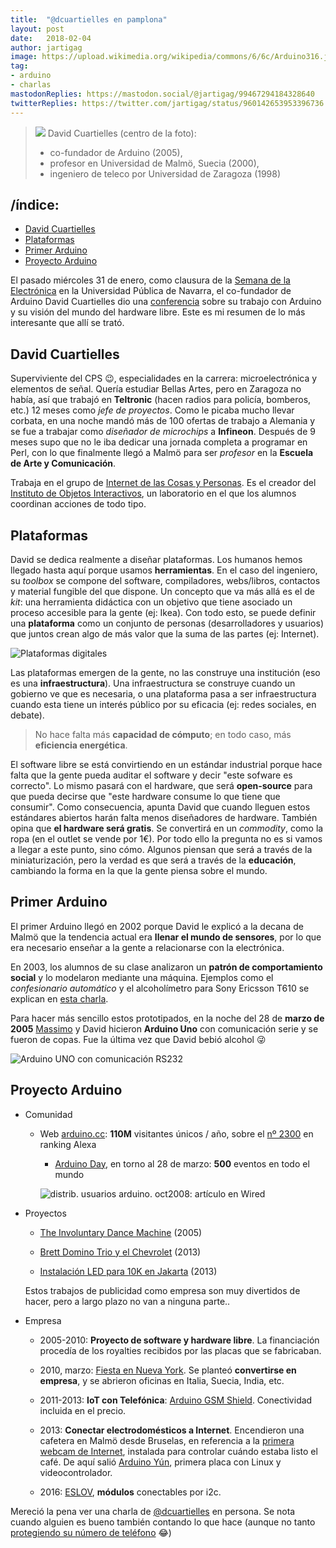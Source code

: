 ```yaml
---
title:  "@dcuartielles en pamplona"  
layout: post  
date:   2018-02-04  
author: jartigag
image: https://upload.wikimedia.org/wikipedia/commons/6/6c/Arduino316.jpg
tag:
- arduino
- charlas
mastodonReplies: https://mastodon.social/@jartigag/99467294184328640
twitterReplies: https://twitter.com/jartigag/status/960142653953396736
---
```


> ![](https://upload.wikimedia.org/wikipedia/commons/0/06/Arduino_team_Arduino_Summit_2008.jpg)  David Cuartielles (centro de la foto):  
> - co-fundador de Arduino (2005),  
> - profesor en Universidad de Malmö, Suecia (2000),  
> - ingeniero de teleco por Universidad de Zaragoza (1998)

## /índice:

- [David Cuartielles](#david-cuartielles)
- [Plataformas](#plataformas)
- [Primer Arduino](#primer-arduino)
- [Proyecto Arduino](#proyecto-arduino)

El pasado miércoles 31 de enero, como clausura de la [Semana de la Electrónica](https://sites.google.com/view/i2tec/semana-de-la-electronica) en la
Universidad Pública de Navarra, el co-fundador de Arduino David Cuartielles dio una
[conferencia](https://upnatv.unavarra.es/pub/david-cuartielles-arduino) sobre su trabajo con Arduino y su visión del mundo del hardware libre. Este
es mi resumen de lo más interesante que allí se trató.


## David Cuartielles

Superviviente del CPS :wink:, especialidades en la carrera: microelectrónica y elementos de señal. Quería estudiar Bellas Artes, pero en Zaragoza no
había, así que trabajó en **Teltronic** (hacen radios para policía, bomberos, etc.) 12 meses como *jefe de proyectos*. Como le picaba mucho llevar
corbata, en una noche mandó más de 100 ofertas de trabajo a Alemania y se fue a trabajar como *diseñador de microchips* a **Infineon**. Después de 9
meses supo que no le iba dedicar una jornada completa a programar en Perl, con lo que finalmente llegó a Malmö para ser *profesor* en la **Escuela de
Arte y Comunicación**.

Trabaja en el grupo de [Internet de las Cosas y Personas](https://www.mah.se/iotap). Es el creador del [Instituto de Objetos
Interactivos](https://ioio.mah.se/), un laboratorio en el que los alumnos coordinan acciones de todo tipo.

## Plataformas

David se dedica realmente a diseñar plataformas.  Los humanos hemos llegado hasta aquí porque usamos **herramientas**. En el caso del ingeniero, su
_toolbox_ se compone del software, compiladores, webs/libros, contactos y material fungible del que dispone. Un concepto que va más allá es el de
_kit_: una herramienta didáctica con un objetivo que tiene asociado un proceso accesible para la gente (ej: Ikea).  Con todo esto, se puede definir
una **plataforma** como un conjunto de personas (desarrolladores y usuarios) que juntos crean algo de más valor que la suma de las partes (ej:
Internet).

![Plataformas digitales](https://upload.wikimedia.org/wikipedia/commons/7/7c/Conversationprism.jpeg)

Las plataformas emergen de la gente, no las construye una institución (eso es una **infraestructura**). Una infraestructura se construye cuando un
gobierno ve que es necesaria, o una plataforma pasa a ser infraestructura cuando esta tiene un interés público por su eficacia (ej: redes sociales,
en debate).

> No hace falta más **capacidad de cómputo**; en todo caso, más **eficiencia energética**.

El software libre se está convirtiendo en un estándar industrial porque hace falta que la gente pueda auditar el software y decir "este sofware es
correcto". Lo mismo pasará con el hardware, que será **open-source** para que pueda decirse que "este hardware consume lo que tiene que consumir".
Como consecuencia, apunta David que cuando lleguen estos estándares abiertos harán falta menos diseñadores de hardware. También opina que **el
hardware será gratis**. Se convertirá en un *commodity*, como la ropa (en el outlet se vende por 1€).  Por todo ello la pregunta no es si vamos a
llegar a este punto, sino cómo. Algunos piensan que será a través de la miniaturización, pero la verdad es que será a través de la **educación**,
cambiando la forma en la que la gente piensa sobre el mundo.

## Primer Arduino

El primer Arduino llegó en 2002 porque David le explicó a la decana de Malmö que la tendencia actual era **llenar el mundo de sensores**, por lo que
era necesario enseñar a la gente a relacionarse con la electrónica.

En 2003, los alumnos de su clase analizaron un **patrón de comportamiento social** y lo modelaron mediante una máquina. Ejemplos como el
*confesionario automático* y el alcoholímetro para Sony Ericsson T610 se explican en [esta charla](https://youtu.be/1pKxcqNy-5M).

Para hacer más sencillo estos prototipados, en la noche del 28 de **marzo de 2005** [Massimo](https://massimobanzi.com/) y David hicieron **Arduino
Uno** con comunicación serie y se fueron de copas. Fue la última vez que David bebió alcohol :stuck_out_tongue_winking_eye:

![Arduino UNO con comunicación RS232](https://upload.wikimedia.org/wikipedia/commons/6/6c/Arduino316.jpg)

## Proyecto Arduino

- Comunidad

  - Web [arduino.cc](https://www.arduino.cc/): **110M** visitantes únicos / año, sobre el [nº 2300](https://www.alexa.com/siteinfo/arduino.cc) en
    ranking Alexa

    - [Arduino Day](https://day.arduino.cc/), en torno al 28 de marzo: **500** eventos en todo el mundo

    ![distrib. usuarios arduino. oct2008: artículo en Wired]({{site.baseurl}}/assets/images/posts/distrib-usuarios-arduino.png)

- Proyectos

  - [The Involuntary Dance Machine](https://youtu.be/l4zwKJhjRNo) (2005)

  - [Brett Domino Trio y el Chevrolet](https://youtu.be/1pKxcqNy-5M?t=1432) (2013)

  - [Instalación LED para 10K en Jakarta](https://youtu.be/SCEsCibAA98) (2013)

  Estos trabajos de publicidad como empresa son muy divertidos de hacer, pero a largo plazo no van a ninguna parte..

- Empresa

  - 2005-2010: **Proyecto de software y hardware libre**. La financiación procedía de los royalties recibidos por las placas que se fabricaban.

  - 2010, marzo: [Fiesta en Nueva York](https://blog.arduino.cc/2010/03/24/arduino-uno-punto-zero-meeting-in-nyc/). Se planteó **convertirse en
    empresa**, y se abrieron oficinas en Italia, Suecia, India, etc.

  - 2011-2013: **IoT con Telefónica**: [Arduino GSM Shield](https://blog.arduino.cc/2013/03/11/dive-into-the-new-arduino-gsm-shield/). Conectividad
    incluida en el precio.

  - 2013: **Conectar electrodomésticos a Internet**. Encendieron una cafetera en Malmö desde Bruselas, en referencia a la [primera webcam de
    Internet](https://youtu.be/a4PX8vksBFU), instalada para controlar cuándo estaba listo el café. De aquí salió [Arduino
    Yún](https://blog.arduino.cc/2013/05/18/welcome-arduino-yun-the-first-member-of-a-series-of-wifi-products-combining-arduino-with-linux/), primera
    placa con Linux y videocontrolador. 

  - 2016: [ESLOV](https://blog.arduino.cc/2016/09/28/eslov-is-the-amazing-new-iot-invention-kit-from-arduino/), **módulos** conectables por i2c.

Mereció la pena ver una charla de [@dcuartielles](https://twitter.com/dcuartielles) en persona. Se nota cuando alguien es bueno también contando lo
que hace (aunque no tanto [protegiendo su número de teléfono](https://youtu.be/PMOZQgi7K14?t=197) 😂)
